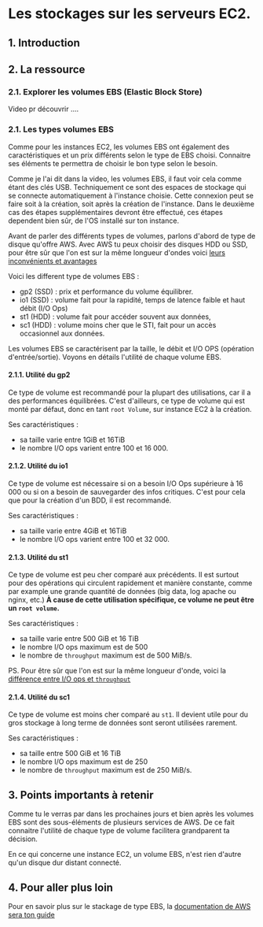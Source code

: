 # Les stockages sur les serveurs EC2.

## 1. Introduction


## 2. La ressource
### 2.1. Explorer les volumes EBS (Elastic Block Store)

Video pr découvrir 
....

### 2.1. Les types volumes EBS
Comme pour les instances EC2, les volumes EBS ont également des caractéristiques et un prix différents selon le type de EBS choisi.
Connaitre ses éléments te permettra de choisir le bon type selon le besoin.

Comme je l'ai dit dans la video, les volumes EBS, il faut voir cela comme étant des clés USB.
Techniquement ce sont des espaces de stockage qui se connecte automatiquement à l'instance choisie.
Cette connexion peut se faire soit à la création, soit après la création de l'instance. 
Dans le deuxième cas des étapes supplémentaires devront être effectué, ces étapes dependent bien sûr, de l'OS installé sur ton instance.

Avant de parler des différents types de volumes, parlons d'abord de type de disque qu'offre AWS.
Avec AWS tu peux choisir des disques HDD ou SSD, pour être sûr que l'on est sur la même longueur d'ondes voici [leurs inconvénients et avantages](https://laptopsreviewers.com/knowledge-base/ssd-vs-hdd/)

Voici les different type de volumes EBS :

- gp2 (SSD) : prix et performance du volume équilibrer.
- io1 (SSD) : volume fait pour la rapidité, temps de latence faible et haut débit (I/O Ops)
- st1 (HDD) : volume fait pour accéder souvent aux données,
- sc1 (HDD) : volume moins cher que le STI, fait pour un accès occasionnel aux données.

Les volumes EBS se caractérisent par la taille, le débit et I/O OPS (opération d'entrée/sortie). 
Voyons en détails l'utilité de chaque volume EBS.


#### 2.1.1. Utilité du gp2
Ce type de volume est recommandé pour la plupart des utilisations, car il a des performances équilibrées.
C'est d'ailleurs, ce type de volume qui est monté par défaut, donc en tant `root Volume`, sur instance EC2 à la création.

Ses caractéristiques :
- sa taille varie entre 1GiB et 16TiB 
- le nombre I/O ops varient entre 100 et 16 000.

#### 2.1.2. Utilité du io1
Ce type de volume est nécessaire si on a besoin I/O Ops supérieure à 16 000 ou si on a besoin de sauvegarder des infos critiques.
C'est pour cela que pour la création d'un BDD, il est recommandé.

Ses caractéristiques :
- sa taille varie entre 4GiB et 16TiB 
- le nombre I/O ops varient entre 100 et 32 000.

#### 2.1.3. Utilité du st1
Ce type de volume est peu cher comparé aux précédents. 
Il est surtout pour des opérations qui circulent rapidement et manière constante, comme par example une grande quantité de données (big data, log apache ou nginx, etc.)
**À cause de cette utilisation spécifique, ce volume ne peut être un `root volume`.**

Ses caractéristiques :
- sa taille varie entre 500 GiB et 16 TiB 
- le nombre I/O ops maximum est de 500
- le nombre de `throughput` maximum est de 500 MiB/s.

PS. Pour être sûr que l'on est sur la même longueur d'onde, voici la [différence entre I/O ops et `throughput`](https://stackoverflow.com/questions/15759571/iops-versus-throughput)

#### 2.1.4. Utilité du sc1
Ce type de volume est moins cher comparé au `st1`.
Il devient utile pour du gros stockage à long terme de données sont seront utilisées rarement.

Ses caractéristiques :
- sa taille entre 500 GiB et 16 TiB
- le nombre I/O ops maximum est de 250
- le nombre de `throughput` maximum est de 250 MiB/s.


## 3. Points importants à retenir
Comme tu le verras par dans les prochaines jours et bien après les volumes EBS sont des sous-éléments de plusieurs services de AWS.
De ce fait connaitre l'utilité de chaque type de volume facilitera grandparent ta décision.

En ce qui concerne une instance EC2, un volume EBS, n'est rien d'autre qu'un disque dur distant connecté.

## 4. Pour aller plus loin
Pour en savoir plus sur le stackage de type EBS, la [documentation de AWS sera ton guide](https://docs.aws.amazon.com/AWSEC2/latest/UserGuide/ebs-volume-types.html)
